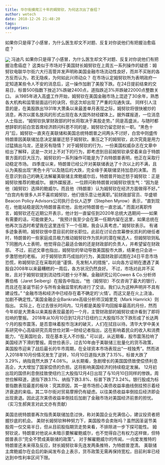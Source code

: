 ```yaml
---
title: 华尔街摸爬三十年的姆努钦，为何这次出了昏招？
author: wetech
date: 2018-12-26 21:48:20
tags: 
categories: 
---
```

如果你只是得了小感冒，为什么医生却文不对题、反复对你说他们有把握治愈癌症？
<!-- more -->
<img align="center" border="0" src="https://imgcdn.yicai.com/uppics/images/2018/12/873ffd4114230338e6a240e2cfab0f3e.jpg" />
冯迪凡
如果你只是得了小感冒，为什么医生却文不对题、反复对你说他们有把握治愈癌症？
这类似于市场对于美国财长姆努钦在上周五一系列操作的疑惑：姆努钦电联华尔街六大行高管并发声明称美国金融市场流动性良好，而并不买账的各方反而认为，若无隐疾，为何如此兴师动众？
在市场认定姆努钦所为表明政府一定知道某些令人不安的消息后，这一操作加剧了美股下跌。在24日提前结束的交易日，标普500指数下挫近3%跌破2400点，道指跌近3%并跌破22000点整数关口。
从1985年进入高盛工作开始，姆努钦在美国金融市场上混迹了30余年，熟悉各大机构和监管层面运行的诀窍，但这次却出现了严重的沟通失误。
同样引人注意的是，在美股跌出1931年大萧条以来最差单月表现之际，姆努钦将很快被炒的消息，再次以匿名放风的形式出现在各大国外财经媒体上。据外媒报道，一位消息人士指出，“姆努钦执掌财政部的时长将取决于美股走势。”
同是高盛派，与随时都想辞职的前白宫首席经济顾问科恩不同的是，姆努钦仍留恋财长一职。“黑色十月”后，姆努钦一直夹在美联储和美国总统特朗普之间两头不讨好，白宫中则盛传特朗普因美联储加息决定屡屡迁怒于姆努钦。重压之下的姆努钦，此次究竟是用力过猛搞出乌龙，还是另有隐情？
对于姆努钦的行为，一份美国权威杂志在文章中给出了解释，这是一次对上不对下的行为，即考虑到目前姆努钦承受着来自于特朗普方面的巨大压力，姆努钦的一系列操作可能是为了向特朗普表明，他正在采取行动稳定市场。
四季度以来，特朗普已经公开对美联储表达了十次以上的不满，且认为美股出现“黑色十月”以及随后的大跌，完全缘于美联储坚持加息的决策。
而在意识到自己的确无法解雇美联储主席鲍威尔后，特朗普开始迁怒于姆努钦：正是姆努钦推荐的鲍威尔。
据外媒报道，一位顾问称特朗普对姆努钦很生气：“因为是他（姆努钦）选择的鲍威尔。而且他（特朗普）认为姆努钦在经济方面做得不好。”
“白宫内有很多人并不喜欢姆努钦，他们很乐意让他离职。”前财政部官员、华盛顿Beacon Policy Advisors公司执行合伙人迈罗（Stephen Myrow）表示，“直到现在，他能站稳是因为特朗普喜欢他，且他对特朗普也一直忠诚。”
而面对离职传言，姆努钦还在近期公开表示，他计划一直留任到2020年总统大选期间——如果有需要的话，可能做更久。
“我预计我至少会在第一任期内留在这里，如果总统在他再次当选时希望我在这里连任下一个任期，我会认真考虑，” 姆努钦表示。
有诸多迹象表明，姆努钦很中意目前的财长职位。此前在讨论白宫幕僚长凯利的继任者时，特朗普的一些家庭成员极力推动姆努钦作为凯利的潜在候选人，但姆努钦则私下同圈内人士表明，他觉得自己最适合做的还是财政部的负责人，并希望留在财政部。
不过，前述文章也指出，姆努钦的举动导致美国股市大跌，结果也只会进一步激怒他的老板。
对于姆努钦弄巧成拙的行为，美国财政部试图在24日平息市场恐慌，称姆努钦正在采取的是“谨慎、先发制人的措施”，以向各方证明在遭遇了美股自2008年以来最糟糕的一周后，各方状况仍然良好。
不过，市场对此并不买账，且对于姆努钦提到流动性问题十分不解。金融研究公司Cowen & Co.分析师赛伯格（Jaret Seiberg）在报告中指出，“他（姆努钦）不仅咨询了最大的银行，而且还在圣诞节前夕与所有金融监管机构进行了交谈。我们认为这种声明并不具有建设性。”
“金融市场和经济中已经存在着不确定的‘火情’。而这又是在火上浇油，加剧不确定性。”美国金融企业Bankrate高级分析师汉姆里克（Mark Hamrick）则指出。
实际上，在过去很长时间内，12月都是美股平均回报率最高的月份，然而今年却是大萧条以来美股表现最差的一个月，主管财政部的姆努钦或许看到了即将拉响的警报。
2018年从10月10日到12月21日纽约三大股指15次下跌形成了长达两个月的股市震荡，是否意味着股市泡沫的破灭，人们在拭目以待。清华大学中美关系研究中心高级研究员周世俭对第一财经记者指出，这在影响着民众的收入和消费能力，“在美国社会，现在基本无人不炒股。”
可以说，从近期看，股市震荡拉响了美国经济下滑的警报。周世俭表示，过去10年由于美联储三批量化的货币政策，美国股市迎来了战后最长的牛市周期，在全球资本市场表现出“一枝独秀”。然而进入2018年10月份情况发生了逆转，10月10日道指大跌了3.15%，标普大跌了3.29%，纳指竟然大跌了4.08%。
从长期看，急剧增长的美国国债致使偿债利息高企，大大增加了国家偿债的负担。这将影响美国经济的持续稳定发展。
12月初出现的国债利息倒挂致使纽约三大股指12月4日出现了与10月10日同样的惨跌。周世俭解释道，道指下跌3.1%、纳指下跌3.8%、标普下跌了3.24%。银行股成为标普指数表现最差的板块：究其原因，其一是市场担心美债收益率曲线倒挂预示着经济衰退的来临，其二华尔街对贸易摩擦仍有疑虑。以往美债收益率倒挂后经济即会出现衰退。因此这次美债收益率倒挂后加剧了金融市场对美国经济前景的担忧。
（实习生郝爽言对此文亦有贡献）
 
 
美国总统特朗普再次指责美联储加息过快，称对美国企业充满信心，建议投资者把握抄底的机会。
美财长姆努钦种种努力下，美国股市会卖账吗？虽然因圣诞节美股周一仅交易半日，但从目前股指期货走势来看，不排除进一步下探可能性。
姆努钦说，特朗普对他说从未暗示要解雇鲍威尔，也不觉得自己有权力这样做，但特朗普表示“完全不赞成美联储的政策”。
对于解雇鲍威尔的传闻，一向爱发推特的特朗普还未来得及反应，财长姆努钦率先连发两条推特，为特朗普澄清。
美联储主席鲍威尔在会后的新闻发布会上表示，货币政策无需再保持宽松，目前利率已经达到中性利率区间下限。
